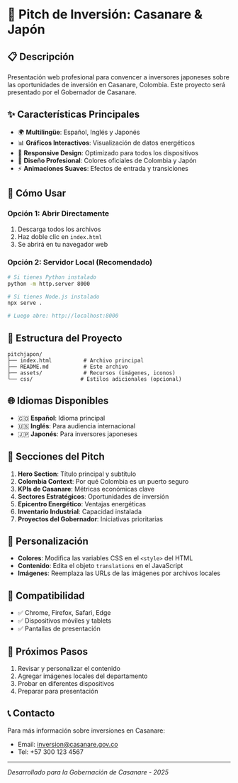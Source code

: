 # 🚀 Pitch de Inversión: Casanare & Japón

## 📋 Descripción
Presentación web profesional para convencer a inversores japoneses sobre las oportunidades de inversión en Casanare, Colombia. Este proyecto será presentado por el Gobernador de Casanare.

## ✨ Características Principales
- 🌍 **Multilingüe**: Español, Inglés y Japonés
- 📊 **Gráficos Interactivos**: Visualización de datos energéticos
- 📱 **Responsive Design**: Optimizado para todos los dispositivos
- 🎨 **Diseño Profesional**: Colores oficiales de Colombia y Japón
- ⚡ **Animaciones Suaves**: Efectos de entrada y transiciones

## 🚀 Cómo Usar

### Opción 1: Abrir Directamente
1. Descarga todos los archivos
2. Haz doble clic en `index.html`
3. Se abrirá en tu navegador web

### Opción 2: Servidor Local (Recomendado)
```bash
# Si tienes Python instalado
python -m http.server 8000

# Si tienes Node.js instalado
npx serve .

# Luego abre: http://localhost:8000
```

## 📁 Estructura del Proyecto
```
pitchjapon/
├── index.html          # Archivo principal
├── README.md           # Este archivo
├── assets/             # Recursos (imágenes, iconos)
└── css/               # Estilos adicionales (opcional)
```

## 🌐 Idiomas Disponibles
- 🇨🇴 **Español**: Idioma principal
- 🇺🇸 **Inglés**: Para audiencia internacional
- 🇯🇵 **Japonés**: Para inversores japoneses

## 🎯 Secciones del Pitch
1. **Hero Section**: Título principal y subtítulo
2. **Colombia Context**: Por qué Colombia es un puerto seguro
3. **KPIs de Casanare**: Métricas económicas clave
4. **Sectores Estratégicos**: Oportunidades de inversión
5. **Epicentro Energético**: Ventajas energéticas
6. **Inventario Industrial**: Capacidad instalada
7. **Proyectos del Gobernador**: Iniciativas prioritarias

## 🔧 Personalización
- **Colores**: Modifica las variables CSS en el `<style>` del HTML
- **Contenido**: Edita el objeto `translations` en el JavaScript
- **Imágenes**: Reemplaza las URLs de las imágenes por archivos locales

## 📱 Compatibilidad
- ✅ Chrome, Firefox, Safari, Edge
- ✅ Dispositivos móviles y tablets
- ✅ Pantallas de presentación

## 🚀 Próximos Pasos
1. Revisar y personalizar el contenido
2. Agregar imágenes locales del departamento
3. Probar en diferentes dispositivos
4. Preparar para presentación

## 📞 Contacto
Para más información sobre inversiones en Casanare:
- Email: inversion@casanare.gov.co
- Tel: +57 300 123 4567

---
*Desarrollado para la Gobernación de Casanare - 2025*

